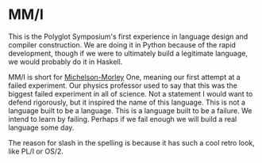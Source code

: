 MM/I
====

This is the Polyglot Symposium's first experience in language design and
compiler construction. We are doing it in Python because of the rapid
development, though if we were to ultimately build a legitimate language, we
would probably do it in Haskell.

MM/I is short for
[Michelson-Morley](http://en.wikipedia.org/wiki/Michelson%E2%80%93Morley_experiment)
One, meaning our first attempt at a failed experiment. Our physics professor
used to say that this was the biggest failed experiment in all of science. Not a
statement I would want to defend rigorously, but it inspired the name of this
language. This is not a language built to be a language. This is a language
built to be a failure. We intend to learn by failing. Perhaps if we fail enough
we will build a real language some day.

The reason for slash in the spelling is because it has such a cool retro look,
like PL/I or OS/2.
